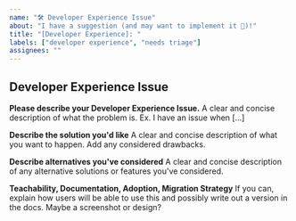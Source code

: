 ```yaml
---
name: "🛠️ Developer Experience Issue"
about: "I have a suggestion (and may want to implement it 🤔)!"
title: "[Developer Experience]: "
labels: ["developer experience", "needs triage"]
assignees: ""
---
```


## Developer Experience Issue

**Please describe your Developer Experience Issue.**
A clear and concise description of what the problem is. Ex. I have an issue when [...]

**Describe the solution you'd like**
A clear and concise description of what you want to happen. Add any considered drawbacks.

**Describe alternatives you've considered**
A clear and concise description of any alternative solutions or features you've considered.

**Teachability, Documentation, Adoption, Migration Strategy**
If you can, explain how users will be able to use this and possibly write out a version in the docs.
Maybe a screenshot or design?

